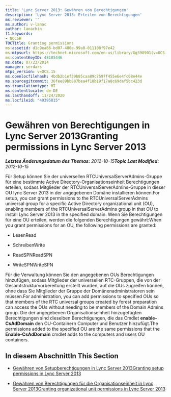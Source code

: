 ```yaml
---
title: 'Lync Server 2013: Gewähren von Berechtigungen'
description: 'Lync Server 2013: Erteilen von Berechtigungen'
ms.reviewer: ''
ms.author: v-lanac
author: lanachin
f1.keywords:
- NOCSH
TOCTitle: Granting permissions
ms:assetid: d1c9ea66-bd07-480e-99a0-011108f97e42
ms:mtpsurl: https://technet.microsoft.com/en-us/library/Gg398901(v=OCS.15)
ms:contentKeyID: 48185446
ms.date: 07/23/2014
manager: serdars
mtps_version: v=OCS.15
ms.openlocfilehash: 4bdb2b1ef39b85caa89c7597f455e6e4fc08e44e
ms.sourcegitcommit: 36fee89bb887bea4f18b19f17a8c69daf5bc423d
ms.translationtype: MT
ms.contentlocale: de-DE
ms.lasthandoff: 11/24/2020
ms.locfileid: "49395015"
---
```

# <a name="granting-permissions-in-lync-server-2013"></a><span data-ttu-id="48948-103">Gewähren von Berechtigungen in Lync Server 2013</span><span class="sxs-lookup"><span data-stu-id="48948-103">Granting permissions in Lync Server 2013</span></span>

<div data-xmlns="http://www.w3.org/1999/xhtml">

<div class="topic" data-xmlns="http://www.w3.org/1999/xhtml" data-msxsl="urn:schemas-microsoft-com:xslt" data-cs="https://msdn.microsoft.com/">

<div data-asp="https://msdn2.microsoft.com/asp">



</div>

<div id="mainSection">

<div id="mainBody"><span data-ttu-id="48948-104">

<span> </span></span><span class="sxs-lookup"><span data-stu-id="48948-104">

<span> </span></span></span>

<span data-ttu-id="48948-105">_**Letztes Änderungsdatum des Themas:** 2012-10-15_</span><span class="sxs-lookup"><span data-stu-id="48948-105">_**Topic Last Modified:** 2012-10-15_</span></span>

<span data-ttu-id="48948-106">Für Setup können Sie der universellen RTCUniversalServerAdmins-Gruppe für eine bestimmte Active Directory-Organisationseinheit Berechtigungen erteilen, sodass Mitglieder der RTCUniversalServerAdmins-Gruppe in dieser OU lync Server 2013 in der angegebenen Domäne installieren können.</span><span class="sxs-lookup"><span data-stu-id="48948-106">For setup, you can grant permissions to the RTCUniversalServerAdmins universal group for a specific Active Directory organizational unit (OU), enabling members of the RTCUniversalServerAdmins group in that OU to install Lync Server 2013 in the specified domain.</span></span> <span data-ttu-id="48948-107">Wenn Sie Berechtigungen für eine OU erteilen, werden die folgenden Berechtigungen gewährt:</span><span class="sxs-lookup"><span data-stu-id="48948-107">When you grant permissions for an OU, the following permissions are granted:</span></span>

  - <span data-ttu-id="48948-108">Lesen</span><span class="sxs-lookup"><span data-stu-id="48948-108">Read</span></span>

  - <span data-ttu-id="48948-109">Schreiben</span><span class="sxs-lookup"><span data-stu-id="48948-109">Write</span></span>

  - <span data-ttu-id="48948-110">ReadSPN</span><span class="sxs-lookup"><span data-stu-id="48948-110">ReadSPN</span></span>

  - <span data-ttu-id="48948-111">WriteSPN</span><span class="sxs-lookup"><span data-stu-id="48948-111">WriteSPN</span></span>

<span data-ttu-id="48948-112">Für die Verwaltung können Sie den angegebenen OUs Berechtigungen hinzufügen, sodass Mitglieder der universellen RTC-Gruppen, die von der Gesamtstrukturvorbereitung erstellt wurden, auf die OUs zugreifen können, ohne dass Sie Mitglieder der Gruppe der Domänenadministratoren sein müssen.</span><span class="sxs-lookup"><span data-stu-id="48948-112">For administration, you can add permissions to specified OUs so that members of the RTC universal groups created by forest preparation can access the OUs without needing to be members of the Domain Admins group.</span></span> <span data-ttu-id="48948-113">Die der angegebenen Organisationseinheit hinzugefügten Berechtigungen sind dieselben Berechtigungen, die das Cmdlet **enable-CsAdDomain** den OU-Containern Computer und Benutzer hinzufügt.</span><span class="sxs-lookup"><span data-stu-id="48948-113">The permissions added to the specified OU are the same permissions that the **Enable-CsAdDomain** cmdlet adds to the computers and users OU containers.</span></span>

<div>

## <a name="in-this-section"></a><span data-ttu-id="48948-114">In diesem Abschnitt</span><span class="sxs-lookup"><span data-stu-id="48948-114">In This Section</span></span>

  - [<span data-ttu-id="48948-115">Gewähren von Setupberechtigungen in Lync Server 2013</span><span class="sxs-lookup"><span data-stu-id="48948-115">Granting setup permissions in Lync Server 2013</span></span>](lync-server-2013-granting-setup-permissions.md)

  - [<span data-ttu-id="48948-116">Gewähren von Berechtigungen für die Organisationseinheit in Lync Server 2013</span><span class="sxs-lookup"><span data-stu-id="48948-116">Granting organizational unit permissions in Lync Server 2013</span></span>](lync-server-2013-granting-organizational-unit-permissions.md)

<span data-ttu-id="48948-117"></div>

</div>

<span> </span>

</div>

</div>

</span><span class="sxs-lookup"><span data-stu-id="48948-117"></div>

</div>

<span> </span>

</div>

</div>

</span></span></div>

